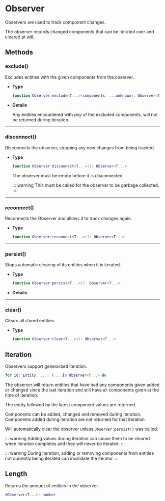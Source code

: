 # Observer

Observers are used to track component changes.

The observer records changed components that can be iterated over and cleared at
will.

## Methods

### exclude()

Excludes entities with the given components from the observer.

- **Type**

    ```lua
    function Observer:exclude<T...>(components: ...unknown): Observer<T...>
    ```

- **Details**

    Any entities encountered with *any* of the excluded components, will not be
    returned during iteration.

--------------------------------------------------------------------------------

### disconnect()

Disconnects the observer, stopping any new changes from being tracked

- **Type**

    ```lua
    function Observer:disconnect<T...>(): Observer<T...>
    ```

    The observer must be empty before it is disconnected.

    ::: warning
    This must be called for the observer to be garbage collected.
    :::

--------------------------------------------------------------------------------

### reconnect()

Reconnects the Observer and allows it to track changes again.

- **Type**

    ```lua
    function Observer:reconnect<T...>(): Observer<T...>
    ```

--------------------------------------------------------------------------------

### persist()

Stops automatic clearing of its entities when it is iterated.

- **Type**

    ```lua
    function Observer:persist<T...>(): Observer<T...>
    ```

- **Details**

--------------------------------------------------------------------------------

### clear()

Clears all stored entities.

- **Type**

    ```lua
    function Observer:clear<T...>(): Observer<T...>
    ```

## Iteration

Observers support generalized iteration.

```lua
for id: Entity, ...: T... in Observer<T...> do
```

The observer will return entities that have had any components given added or
changed since the last iteration and still have all components given at the time
of iteration.

The entity followed by the latest component values are returned.

Components can be added, changed and removed during iteration.
Components added during iteration are not returned for that iteration.

Will automatically clear the observer unless `Observer:persist()` was called.

::: warning
Adding values during iteration can cause them to be cleared when iteration
completes and they will never be iterated.
:::

::: warning
During iteration, adding or removing components from entities not currently
being iterated can invalidate the iterator.
:::

## Length

Returns the amount of entities in the observer.

```lua
#Observer<T...>: number
```
